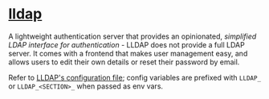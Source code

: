 # [lldap](https://github.com/lldap/lldap)

A lightweight authentication server that provides an opinionated, _simplified LDAP interface for authentication_ - LLDAP does not provide a full LDAP server. It comes with a frontend that makes user management easy, and allows users to edit their own details or reset their password by email.

Refer to [LLDAP's configuration file](https://github.com/lldap/lldap/blob/main/lldap_config.docker_template.toml);
config variables are prefixed with `LLDAP_` or `LLDAP_<SECTION>_` when passed as env vars.
